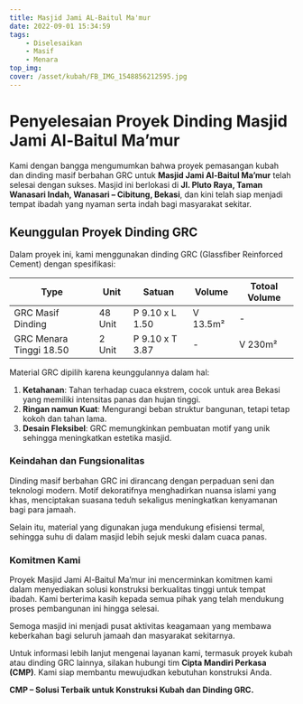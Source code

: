 ```yaml
---
title: Masjid Jami AL-Baitul Ma'mur
date: 2022-09-01 15:34:59
tags: 
    - Diselesaikan
    - Masif
    - Menara
top_img:
cover: /asset/kubah/FB_IMG_1548856212595.jpg
---
```


# **Penyelesaian Proyek Dinding Masjid Jami Al-Baitul Ma’mur**  

Kami dengan bangga mengumumkan bahwa proyek pemasangan kubah dan dinding masif berbahan GRC untuk **Masjid Jami Al-Baitul Ma’mur** telah selesai dengan sukses. Masjid ini berlokasi di **Jl. Pluto Raya, Taman Wanasari Indah, Wanasari – Cibitung, Bekasi**, dan kini telah siap menjadi tempat ibadah yang nyaman serta indah bagi masyarakat sekitar.  

## **Keunggulan Proyek Dinding GRC**  
Dalam proyek ini, kami menggunakan dinding GRC (Glassfiber Reinforced Cement) dengan spesifikasi:  

|       Type      |  Unit  | Satuan |   Volume    | Totoal Volume |
| --------------- | ------ | ------ | ----------- | ------------- |
| GRC Masif Dinding | 48 Unit | P 9.10 x L 1.50 | V 13.5m² | -       |
| GRC Menara Tinggi 18.50 | 2 Unit | P 9.10 x T 3.87 | - |  V 230m²      |

Material GRC dipilih karena keunggulannya dalam hal:  
1. **Ketahanan**: Tahan terhadap cuaca ekstrem, cocok untuk area Bekasi yang memiliki intensitas panas dan hujan tinggi.  
2. **Ringan namun Kuat**: Mengurangi beban struktur bangunan, tetapi tetap kokoh dan tahan lama.  
3. **Desain Fleksibel**: GRC memungkinkan pembuatan motif yang unik sehingga meningkatkan estetika masjid.  

### **Keindahan dan Fungsionalitas**  
Dinding masif berbahan GRC ini dirancang dengan perpaduan seni dan teknologi modern. Motif dekoratifnya menghadirkan nuansa islami yang khas, menciptakan suasana teduh sekaligus meningkatkan kenyamanan bagi para jamaah.  

Selain itu, material yang digunakan juga mendukung efisiensi termal, sehingga suhu di dalam masjid lebih sejuk meski dalam cuaca panas.  

### **Komitmen Kami**  
Proyek Masjid Jami Al-Baitul Ma’mur ini mencerminkan komitmen kami dalam menyediakan solusi konstruksi berkualitas tinggi untuk tempat ibadah. Kami berterima kasih kepada semua pihak yang telah mendukung proses pembangunan ini hingga selesai.  

Semoga masjid ini menjadi pusat aktivitas keagamaan yang membawa keberkahan bagi seluruh jamaah dan masyarakat sekitarnya.  

Untuk informasi lebih lanjut mengenai layanan kami, termasuk proyek kubah atau dinding GRC lainnya, silakan hubungi tim **Cipta Mandiri Perkasa (CMP)**. Kami siap membantu mewujudkan kebutuhan konstruksi Anda.  

**CMP – Solusi Terbaik untuk Konstruksi Kubah dan Dinding GRC.**